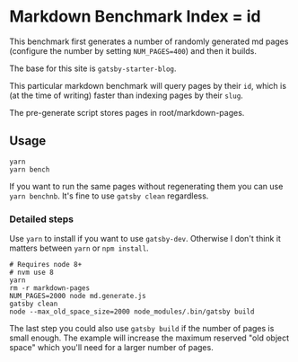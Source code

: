 # Markdown Benchmark Index = id

This benchmark first generates a number of randomly generated md pages (configure the number by setting `NUM_PAGES=400`) and then it builds.

The base for this site is `gatsby-starter-blog`.

This particular markdown benchmark will query pages by their `id`, which is (at the time of writing) faster than indexing pages by their `slug`.

The pre-generate script stores pages in root/markdown-pages.

## Usage

```shell
yarn
yarn bench
```

If you want to run the same pages without regenerating them you can use `yarn benchnb`. It's fine to use `gatsby clean` regardless.

### Detailed steps

Use `yarn` to install if you want to use `gatsby-dev`. Otherwise I don't think it matters between `yarn` or `npm install`.

```shell
# Requires node 8+
# nvm use 8
yarn
rm -r markdown-pages
NUM_PAGES=2000 node md.generate.js
gatsby clean
node --max_old_space_size=2000 node_modules/.bin/gatsby build
```

The last step you could also use `gatsby build` if the number of pages is small enough. The example will increase the maximum reserved "old object space" which you'll need for a larger number of pages.
